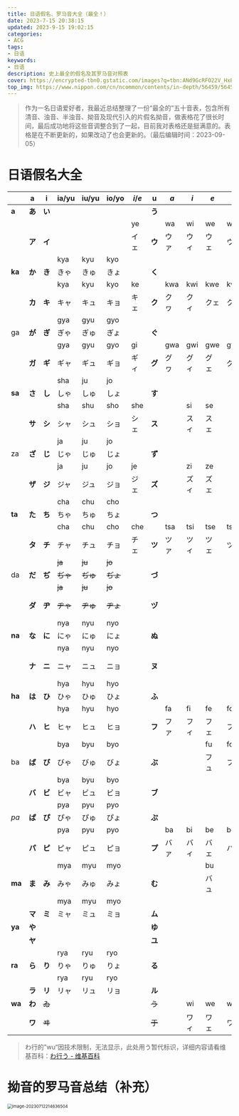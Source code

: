 ```yaml
---
title: 日语假名、罗马音大全（最全！）
date: 2023-7-15 20:38:15
updated: 2023-9-15 19:02:15
categories: 
- ACG
tags: 
- 日语
keywords:
- 日语
description: 史上最全的假名及其罗马音对照表
cover: https://encrypted-tbn0.gstatic.com/images?q=tbn:ANd9GcRFO22V_HxBDtMtD36ORK4VzhgxfuyDfWbBOA&usqp=CAU
top_img: https://www.nippon.com/cn/ncommon/contents/in-depth/56459/56459.jpg
---
```

> 作为一名日语爱好者，我最近总结整理了一份“最全的”五十音表，包含所有清音、浊音、半浊音、拗音及现代引入的片假名拗音，做表格花了很长时间，最后成功地将这些音调整合到了一起，目前我对表格还是挺满意的。表格是在不断更新的，如果改动了也会更新的。（最后编辑时间：2023-09-05）

# 日语假名大全

|        | a      | i      | ia/yu    | iu/yu    | io/yo    | *i*/*e* | u      | *a*  | *i*  | *e*  | *o*  | e      | *i*  | *yu* | o      | *u*  |
| ------ | ------ | ------ | -------- | -------- | -------- | ------- | ------ | ---- | ---- | ---- | ---- | ------ | ---- | ---- | ------ | ---- |
| **a**  | **あ** | **い** |          |          |          |         | **う** |      |      |      |      | **え** |      |      | **お** |      |
|        |        |        |          |          |          | ye      |        | wa   | wi   | we   | wo   |        |      |      |        |      |
|        | **ア** | **イ** |          |          |          | イェ    | **ウ** | ウァ | ウィ | ウェ | ウォ | **エ** |      |      | **オ** |      |
|        |        |        | kya      | kyu      | kyo      |         |        |      |      |      |      |        |      |      |        |      |
| **ka** | **か** | **き** | きゃ     | きゅ     | きょ     |         | **く** |      |      |      |      | **け** |      |      | **こ** |      |
|        |        |        | kya      | kyu      | kyo      | ke      |        | kwa  | kwi  | kwe  | kwo  |        |      |      |        |      |
|        | **カ** | **キ** | キャ     | キュ     | キョ     | キェ    | **ク** | クヮ | クィ | クェ | クォ | **ケ** |      |      | **コ** |      |
|        |        |        | gya      | gyu      | gyo      |         |        |      |      |      |      |        |      |      |        |      |
| ga     | **が** | **ぎ** | ぎゃ     | ぎゅ     | ぎょ     |         | **ぐ** |      |      |      |      | **げ** |      |      | **ご** |      |
|        |        |        | gya      | gyu      | gyo      | gi      |        | gwa  | gwi  | gwe  | gwo  |        |      |      |        |      |
|        | **ガ** | **ギ** | ギャ     | ギュ     | ギョ     | ギィ    | **グ** | グヮ | グィ | グェ | グォ | **ゲ** |      |      | **ゴ** |      |
|        |        |        | sha      | ju       | jo       |         |        |      |      |      |      |        |      |      |        |      |
| **sa** | **さ** | **し** | しゃ     | しゅ     | しょ     |         | **す** |      |      |      |      | **せ** |      |      | **そ** |      |
|        |        |        | sha      | shu      | sho      | she     |        |      | si   | se   |      |        |      |      |        |      |
|        | **サ** | **シ** | シャ     | シュ     | ショ     | シェ    | **ス** |      | スィ | スェ |      | **セ** |      |      | **ソ** |      |
|        |        |        | ja       | ju       | jo       |         |        |      |      |      |      |        |      |      |        |      |
| za     | **ざ** | **じ** | じゃ     | じゅ     | じょ     |         | **ず** |      |      |      |      | **ぜ** |      |      | **ぞ** |      |
|        |        |        | ja       | ju       | jo       | je      |        |      | zi   | ze   |      |        |      |      |        |      |
|        | **ザ** | **ジ** | ジャ     | ジュ     | ジョ     | ジェ    | **ズ** |      | ズィ | ズェ |      | **ゼ** |      |      | **ゾ** |      |
|        |        |        | cha      | chu      | cho      |         |        |      |      |      |      |        |      |      |        |      |
| **ta** | **た** | **ち** | ちゃ     | ちゅ     | ちょ     |         | **つ** |      |      |      |      | **て** |      |      | **と** |      |
|        |        |        | cha      | chu      | cho      | che     |        | tsa  | tsi  | tse  | tso  |        | ti   | tyu  |        | tu   |
|        | **タ** | **チ** | チャ     | チュ     | チョ     | チェ    | **ツ** | ツァ | ツィ | ツェ | ツォ | **テ** | ティ | テュ | **ト** | トゥ |
|        |        |        | ~~ja~~   | ~~ju~~   | ~~jo~~   |         |        |      |      |      |      |        |      |      |        |      |
| da     | **だ** | **ぢ** | ~~ぢゃ~~ | ~~ぢゅ~~ | ~~ぢょ~~ |         | **づ** |      |      |      |      | **で** |      |      | **ど** |      |
|        |        |        | ~~ja~~   | ~~ju~~   | ~~jo~~   |         |        |      |      |      |      |        | di   | dyu  |        | du   |
|        | **ダ** | **ヂ** | ~~ヂゃ~~ | ~~ヂゅ~~ | ~~ヂょ~~ |         | **ヅ** |      |      |      |      | **デ** | ディ | デュ | **ド** | ドゥ |
|        |        |        | nya      | nyu      | nyo      |         |        |      |      |      |      |        |      |      |        |      |
| **na** | **な** | **に** | にゃ     | にゅ     | にょ     |         | **ぬ** |      |      |      |      | **ね** |      |      | **の** |      |
|        |        |        | nya      | nyu      | nyo      |         |        |      |      |      |      |        | ne   |      |        |      |
|        | **ナ** | **ニ** | ニャ     | ニュ     | ニョ     |         | **ヌ** |      |      |      |      | **ネ** | ニェ |      | **ノ** |      |
|        |        |        | hya      | hyu      | hyo      |         |        |      |      |      |      |        |      |      |        |      |
| **ha** | **は** | **ひ** | ひゃ     | ひゅ     | ひょ     |         | **ふ** |      |      |      |      | **へ** |      |      | **ほ** |      |
|        |        |        | hya      | hyu      | hyo      |         |        | fa   | fi   | fe   | fo   |        |      |      |        |      |
|        | **ハ** | **ヒ** | ヒャ     | ヒュ     | ヒョ     |         | **フ** | ファ | フィ | フェ | フォ | **ヘ** |      |      | **ホ** |      |
|        |        |        | bya      | byu      | byo      |         |        |      |      | fu   | fo   |        |      |      |        |      |
| ba     | **ば** | **び** | びゃ     | びゅ     | びょ     |         | **ぶ** |      |      | フュ | フョ | **べ** |      |      | **ぼ** |      |
|        |        |        | bya      | byu      | byo      |         |        |      |      |      |      |        |      |      |        |      |
|        | **バ** | **ビ** | ビャ     | ビュ     | ビョ     |         | **ブ** |      |      |      |      | **ベ** |      |      | **ボ** |      |
|        |        |        | pya      | pyu      | pyo      |         |        |      |      |      |      |        |      |      |        |      |
| *pa*   | **ぱ** | **ぴ** | ぴゃ     | ぴゅ     | ぴょ     |         | **ぷ** |      |      |      |      | **ペ** |      |      | **ぽ** |      |
|        |        |        | pya      | pyu      | pyo      |         |        | ba   | bi   | be   | bo   |        |      |      |        |      |
|        | **パ** | **ピ** | ピャ     | ピュ     | ピョ     |         | **プ** | バァ | バィ | バェ | バォ | **ペ** |      |      | **ポ** |      |
|        |        |        | mya      | myu      | myo      |         |        |      |      | bu   |      |        |      |      |        |      |
| **ma** | **ま** | **み** | みゃ     | みゅ     | みょ     |         | **む** |      |      | バュ |      | **め** |      |      | **も** |      |
|        |        |        | mya      | myu      | myo      |         |        |      |      |      |      |        |      |      |        |      |
|        | **マ** | **ミ** | ミャ     | ミュ     | ミョ     |         | **ム** |      |      |      |      | **メ** |      |      | **モ** |      |
| **ya** | **や** |        |          |          |          |         | **ゆ** |      |      |      |      |        |      |      | **よ** |      |
|        | **ヤ** |        |          |          |          |         | **ユ** |      |      |      |      |        |      |      | **ヨ** |      |
|        |        |        | rya      | ryu      | ryo      |         |        |      |      |      |      |        |      |      |        |      |
| **ra** | **ら** | **り** | りゃ     | りゅ     | りょ     |         | **る** |      |      |      |      | **れ** |      |      | **ろ** |      |
|        |        |        | rya      | ryu      | ryo      |         |        |      |      |      |      |        |      |      |        |      |
|        | **ラ** | **リ** | リャ     | リュ     | リョ     |         | **ル** |      |      |      |      | **レ** |      |      | **ロ** |      |
| **wa** | **わ** | ~~ゐ~~ |          |          |          |         | ~~う~~ |      | wi   | we   | wo   | ~~ゑ~~ |      |      | **を** |      |
|        | **ワ** | ~~ヰ~~ |          |          |          |         | ~~于~~ |      | ワィ | ワェ | ワォ | ~~ヱ~~ |      |      | **ヲ** | 々   |

> わ行的”wu“因技术限制，无法显示，此处用う暂代标识，详细内容请看维基百科：[わ行う - 维基百科](https://zh.wikipedia.org/zh-hans/わ行う)

# 拗音的罗马音总结（补充）

<img src="https://cdn.jsdelivr.net/gh/01Petard/imageURL@main/img/image-20230712214636504.png" alt="image-20230712214636504" style="zoom:67%;" />
